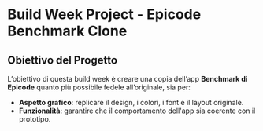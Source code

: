 # Build Week Project - Epicode Benchmark Clone

## **Obiettivo del Progetto**
L’obiettivo di questa build week è creare una copia dell’app **Benchmark di Epicode** quanto più possibile fedele all’originale, sia per:
- **Aspetto grafico**: replicare il design, i colori, i font e il layout originale.
- **Funzionalità**: garantire che il comportamento dell'app sia coerente con il prototipo.